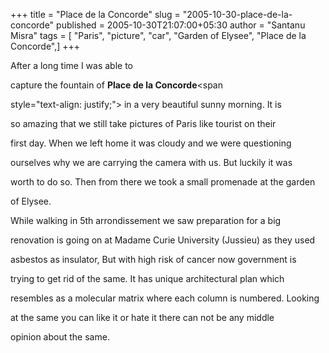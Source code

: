 +++
title = "Place de la Concorde"
slug = "2005-10-30-place-de-la-concorde"
published = 2005-10-30T21:07:00+05:30
author = "Santanu Misra"
tags = [ "Paris", "picture", "car", "Garden of Elysee", "Place de la Concorde",]
+++




<span style="text-align: justify;">After a long time I was able to

capture the fountain of </span>**Place de la Concorde**<span

style="text-align: justify;"> in a very beautiful sunny morning. It is

so amazing that we still take pictures of Paris like tourist on their

first day. When we left home it was cloudy and we were questioning

ourselves why we are carrying the camera with us. But luckily it was

worth to do so. Then from there we took a small promenade at the garden

of Elysee.</span>  



  



While walking in 5th arrondissement we saw preparation for a big

renovation is going on at Madame Curie University (Jussieu) as they used

asbestos as insulator, But with high risk of cancer now government is

trying to get rid of the same. It has unique architectural plan which

resembles as a molecular matrix where each column is numbered. Looking

at the same you can like it or hate it there can not be any middle

opinion about the same.
